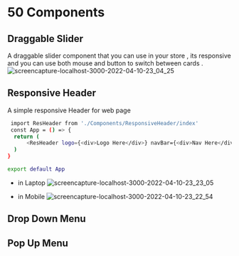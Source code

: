 # 50 Components

## Draggable Slider

A draggable slider component that you can use in your store , its responsive and you can use both mouse and button to switch between cards .
![screencapture-localhost-3000-2022-04-10-23_04_25](https://user-images.githubusercontent.com/72947119/162644851-84cc3efd-21c7-4f70-bc55-dfe8759d2fa0.png)


## Responsive Header

A simple responsive Header for web page

```sh
 import ResHeader from './Components/ResponsiveHeader/index'
 const App = () => {
  return (
      <ResHeader logo={<div>Logo Here</div>} navBar={<div>Nav Here</div>} />
  )
}

export default App
```
- in Laptop
![screencapture-localhost-3000-2022-04-10-23_23_05](https://user-images.githubusercontent.com/72947119/162644841-0e2faaac-b9c8-452b-a6de-850d08de9d9e.png)

- in Mobile
![screencapture-localhost-3000-2022-04-10-23_22_54](https://user-images.githubusercontent.com/72947119/162644812-f5351699-bd72-404d-8544-e24e932b2b7c.png)

## Drop Down Menu

## Pop Up Menu

